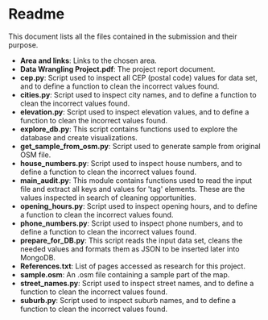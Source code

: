 # Readme

This document lists all the files contained in the submission and their purpose.

- **Area and links**: Links to the chosen area.
- **Data Wrangling Project.pdf**: The project report document.
- **cep.py**: Script used to inspect all CEP (postal code) values for data set, and to define a function to clean the incorrect values found.
- **cities.py**: Script used to inspect city names, and to define a function to clean the incorrect values found.
- **elevation.py**: Script used to inspect elevation values, and to define a function to clean the incorrect values found.
- **explore_db.py**: This script contains functions used to explore the database and create visualizations.
- **get_sample_from_osm.py**: Script used to generate sample from original OSM file.
- **house_numbers.py**: Script used to inspect house numbers, and to define a function to clean the incorrect values found.
- **main_audit.py**: This module contains functions used to read the input file and extract all keys and values for 'tag' elements. These are the values inspected in search of cleaning opportunities.
- **opening_hours.py**: Script used to inspect opening hours, and to define a function to clean the incorrect values found.
- **phone_numbers.py**: Script used to inspect phone numbers, and to define a function to clean the incorrect values found.
- **prepare_for_DB.py**: This script reads the input data set, cleans the needed values and formats them as JSON to be inserted later into MongoDB.
- **References.txt**: List of pages accessed as research for this project.
- **sample.osm**: An .osm file containing a sample part of the map.
- **street_names.py**: Script used to inspect street names, and to define a function to clean the incorrect values found.
- **suburb.py**: Script used to inspect suburb names, and to define a function to clean the incorrect values found.
